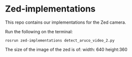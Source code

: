 # Zed-implementations
This repo contains our implementations for the Zed camera. 

Run the following on the terminal:


```
rosrun zed-implementations detect_aruco_video_2.py
```

The size of the image of the zed is of:
width: 640
height:360
